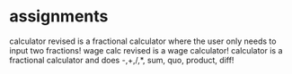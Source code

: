 # assignments
calculator revised is a fractional calculator where the user only needs to input two fractions!
wage calc revised is a wage calculator!
calculator is a fractional calculator and does -,+,/,*, sum, quo, product, diff!
